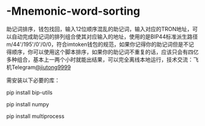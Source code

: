 # -Mnemonic-word-sorting
助记词排序，钱包找回，输入12位顺序混乱的助记词，输入对应的TRON地址，可以自动完成助记词的排列组合使其对应输入的地址，使用的是BIP44标准派生路径 m/44'/195'/0'/0/0，符合imtoken钱包的规范，如果你记得你的助记词但是不记得顺序，你可以使用这个脚本排序，如果你的助记词不重复的话，应该只会有四亿多种组合，基本上一两个小时就能出结果，可以完全离线本地运行，技术交流：飞机Telegram[@jiutong9999](https://t.me/jiutong9999)




需安装以下必要的库：

pip install bip-utils

pip install numpy

pip install multiprocess
